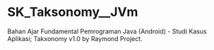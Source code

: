 # SK_Taksonomy__JVm
Bahan Ajar Fundamental Pemrograman Java (Android) - Studi Kasus Aplikasi; Takxonomy v1.0 by Raymond Project.
